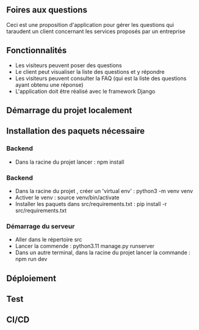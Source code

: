 ## Foires aux questions

Ceci est une proposition d'application pour gérer les questions qui taraudent un client concernant les services proposés par un entreprise

## Fonctionnalités 

- Les visiteurs peuvent poser des questions
- Le client peut visualiser la liste des questions et y répondre
- Les visiteurs peuvent consulter la FAQ (qui est la liste des questions ayant obtenu une réponse)
- L'application doit être réalisé avec le framework Django

## Démarrage du projet localement

## Installation des paquets nécessaire 

### Backend
- Dans la racine du projet lancer : npm install

### Backend
 - Dans la racine du projet , créer un 'virtual env' :  python3 -m venv venv
 - Activer le venv : source venv/bin/activate
 - Installer les paquets dans src/requirements.txt :   pip install -r src/requirements.txt

### Démarrage du serveur 
  - Aller dans le répertoire src
  - Lancer la commende : python3.11 manage.py runserver
  - Dans un autre terminal, dans la racine du projet lancer la commande :  npm run dev

## Déploiement
## Test
## CI/CD
